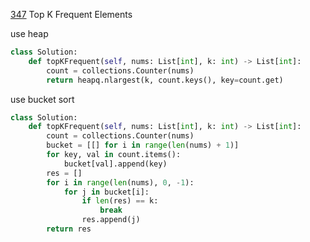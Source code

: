 [347](https://leetcode.com/problems/top-k-frequent-elements/) Top K Frequent Elements

use heap

```python
class Solution:
    def topKFrequent(self, nums: List[int], k: int) -> List[int]:
        count = collections.Counter(nums)
        return heapq.nlargest(k, count.keys(), key=count.get)
```

use bucket sort

```python
class Solution:
    def topKFrequent(self, nums: List[int], k: int) -> List[int]:
        count = collections.Counter(nums)
        bucket = [[] for i in range(len(nums) + 1)]
        for key, val in count.items():
            bucket[val].append(key)
        res = []
        for i in range(len(nums), 0, -1):
            for j in bucket[i]:
                if len(res) == k:
                    break
                res.append(j)
        return res
```